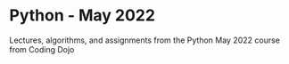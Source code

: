 # Python - May 2022
Lectures, algorithms, and assignments from the Python May 2022 course from Coding Dojo
